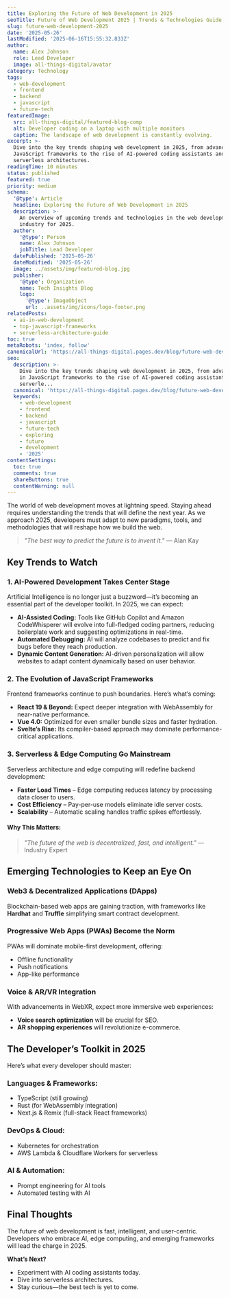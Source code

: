 ```yaml
---
title: Exploring the Future of Web Development in 2025
seoTitle: Future of Web Development 2025 | Trends & Technologies Guide
slug: future-web-development-2025
date: '2025-05-26'
lastModified: '2025-06-16T15:55:32.833Z'
author:
  name: Alex Johnson
  role: Lead Developer
  image: all-things-digital/avatar
category: Technology
tags:
  - web-development
  - frontend
  - backend
  - javascript
  - future-tech
featuredImage:
  src: all-things-digital/featured-blog-comp
  alt: Developer coding on a laptop with multiple monitors
  caption: The landscape of web development is constantly evolving.
excerpt: >-
  Dive into the key trends shaping web development in 2025, from advancements in
  JavaScript frameworks to the rise of AI-powered coding assistants and
  serverless architectures.
readingTime: 10 minutes
status: published
featured: true
priority: medium
schema:
  '@type': Article
  headline: Exploring the Future of Web Development in 2025
  description: >-
    An overview of upcoming trends and technologies in the web development
    industry for 2025.
  author:
    '@type': Person
    name: Alex Johnson
    jobTitle: Lead Developer
  datePublished: '2025-05-26'
  dateModified: '2025-05-26'
  image: ../assets/img/featured-blog.jpg
  publisher:
    '@type': Organization
    name: Tech Insights Blog
    logo:
      '@type': ImageObject
      url: ..assets/img/icons/logo-footer.png
relatedPosts:
  - ai-in-web-development
  - top-javascript-frameworks
  - serverless-architecture-guide
toc: true
metaRobots: 'index, follow'
canonicalUrl: 'https://all-things-digital.pages.dev/blog/future-web-development-2025'
seo:
  description: >-
    Dive into the key trends shaping web development in 2025, from advancements
    in JavaScript frameworks to the rise of AI-powered coding assistants and
    serverle...
  canonical: 'https://all-things-digital.pages.dev/blog/future-web-development-2025'
  keywords:
    - web-development
    - frontend
    - backend
    - javascript
    - future-tech
    - exploring
    - future
    - development
    - '2025'
contentSettings:
  toc: true
  comments: true
  shareButtons: true
  contentWarning: null
---
```


The world of web development moves at lightning speed. Staying ahead requires understanding the trends that will define the next year. As we approach 2025, developers must adapt to new paradigms, tools, and methodologies that will reshape how we build the web.

> _"The best way to predict the future is to invent it."_ — Alan Kay

## Key Trends to Watch

### 1. **AI-Powered Development Takes Center Stage**

Artificial Intelligence is no longer just a buzzword—it’s becoming an essential part of the developer toolkit. In 2025, we can expect:

- **AI-Assisted Coding:** Tools like GitHub Copilot and Amazon CodeWhisperer will evolve into full-fledged coding partners, reducing boilerplate work and suggesting optimizations in real-time.
- **Automated Debugging:** AI will analyze codebases to predict and fix bugs before they reach production.
- **Dynamic Content Generation:** AI-driven personalization will allow websites to adapt content dynamically based on user behavior.

### 2. **The Evolution of JavaScript Frameworks**

Frontend frameworks continue to push boundaries. Here’s what’s coming:

- **React 19 & Beyond:** Expect deeper integration with WebAssembly for near-native performance.
- **Vue 4.0:** Optimized for even smaller bundle sizes and faster hydration.
- **Svelte’s Rise:** Its compiler-based approach may dominate performance-critical applications.

### 3. **Serverless & Edge Computing Go Mainstream**

Serverless architecture and edge computing will redefine backend development:

- **Faster Load Times** – Edge computing reduces latency by processing data closer to users.
- **Cost Efficiency** – Pay-per-use models eliminate idle server costs.
- **Scalability** – Automatic scaling handles traffic spikes effortlessly.

#### Why This Matters:

> _"The future of the web is decentralized, fast, and intelligent."_ — Industry Expert

## Emerging Technologies to Keep an Eye On

### **Web3 & Decentralized Applications (DApps)**

Blockchain-based web apps are gaining traction, with frameworks like **Hardhat** and **Truffle** simplifying smart contract development.

### **Progressive Web Apps (PWAs) Become the Norm**

PWAs will dominate mobile-first development, offering:

- Offline functionality
- Push notifications
- App-like performance

### **Voice & AR/VR Integration**

With advancements in WebXR, expect more immersive web experiences:

- **Voice search optimization** will be crucial for SEO.
- **AR shopping experiences** will revolutionize e-commerce.

## The Developer’s Toolkit in 2025

Here’s what every developer should master:

### **Languages & Frameworks:**

- TypeScript (still growing)
- Rust (for WebAssembly integration)
- Next.js & Remix (full-stack React frameworks)

### **DevOps & Cloud:**

- Kubernetes for orchestration
- AWS Lambda & Cloudflare Workers for serverless

### **AI & Automation:**

- Prompt engineering for AI tools
- Automated testing with AI

## Final Thoughts

The future of web development is fast, intelligent, and user-centric. Developers who embrace AI, edge computing, and emerging frameworks will lead the charge in 2025.

**What’s Next?**

- Experiment with AI coding assistants today.
- Dive into serverless architectures.
- Stay curious—the best tech is yet to come.
